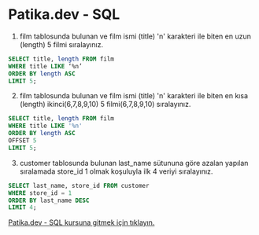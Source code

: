 
# Patika.dev - SQL 

1.	film tablosunda bulunan ve film ismi (title) 'n' karakteri ile biten en uzun (length) 5 filmi sıralayınız.
```sql
SELECT title, length FROM film
WHERE title LIKE ‘%n’ 
ORDER BY length ASC
LIMIT 5;
```

2.	film tablosunda bulunan ve film ismi (title) 'n' karakteri ile biten en kısa (length) ikinci(6,7,8,9,10) 5 filmi(6,7,8,9,10) sıralayınız.
```sql
SELECT title, length FROM film
WHERE title LIKE '%n'
ORDER BY length ASC
OFFSET 5
LIMIT 5;
```

3.	customer tablosunda bulunan last_name sütununa göre azalan yapılan sıralamada store_id 1 olmak koşuluyla ilk 4 veriyi sıralayınız.
```sql
SELECT last_name, store_id FROM customer
WHERE store_id = 1
ORDER BY last_name DESC
LIMIT 4;
```


[Patika.dev - SQL kursuna gitmek için tıklayın.](https://academy.patika.dev/tr/courses/sql)
